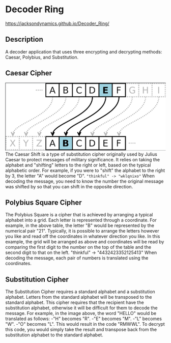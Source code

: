 # Decoder Ring


https://jacksondynamics.github.io/Decoder_Ring/


## Description

A decoder application that uses three encrypting and decrypting methods: Caesar, Polybius, and Substitution.

## Caesar Cipher

![Caesar](/Caesar.png)
<br />
The Caesar Shift is a type of substitution cipher originally used by Julius Caesar to protect messages of military significance. It relies on taking the alphabet and "shifting" letters to the right or left, based on the typical alphabetic order. For example, if you were to "shift" the alphabet to the right by 3, the letter "A" would become "D".
```"thinkful" -> "wklqnixo"```
When decoding the message, you need to know the number the original message was shifted by so that you can shift in the opposite direction.

## Polybius Square Cipher

The Polybius Square is a cipher that is achieved by arranging a typical alphabet into a grid. Each letter is represented through a coordinate. For example, in the above table, the letter "B" would be represented by the numerical pair "21".
Typically, it is possible to arrange the letters however you like and read off the coordinates in whatever direction you like. In this example, the grid will be arranged as above and coordinates will be read by comparing the first digit to the number on the top of the table and the second digit to that on the left.
"thinkful" -> "4432423352125413"
When decoding the message, each pair of numbers is translated using the coordinates.

## Substitution Cipher

The Substitution Cipher requires a standard alphabet and a substitution alphabet. Letters from the standard alphabet will be transposed to the standard alphabet. This cipher requires that the recipient have the substitution alphabet, otherwise it will be difficult for them to decode the message.
For example, in the image above, the word "HELLO" would be translated as follows:
-"H" becomes "R".
-"E" becomes "M".
-"L" becomes "W".
-"O" becomes "L".
This would result in the code "RMWWL". To decrypt this code, you would simply take the result and transpose back from the substitution alphabet to the standard alphabet.
